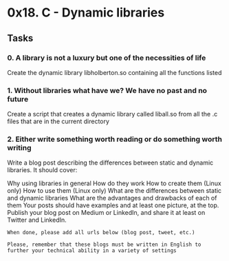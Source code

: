 # 0x18. C - Dynamic libraries #

## Tasks ##

### 0. A library is not a luxury but one of the necessities of life ###

Create the dynamic library libholberton.so containing all the functions listed

### 1. Without libraries what have we? We have no past and no future ###

Create a script that creates a dynamic library called liball.so from all the .c files that are in the current directory

### 2. Either write something worth reading or do something worth writing ###


Write a blog post describing the differences between static and dynamic libraries. It should cover:

Why using libraries in general
How do they work
How to create them (Linux only)
	How to use them (Linux only)
	What are the differences between static and dynamic libraries
	What are the advantages and drawbacks of each of them
	Your posts should have examples and at least one picture, at the top. Publish your blog post on Medium or LinkedIn, and share it at least on Twitter and LinkedIn.

	When done, please add all urls below (blog post, tweet, etc.)

	Please, remember that these blogs must be written in English to further your technical ability in a variety of settings
